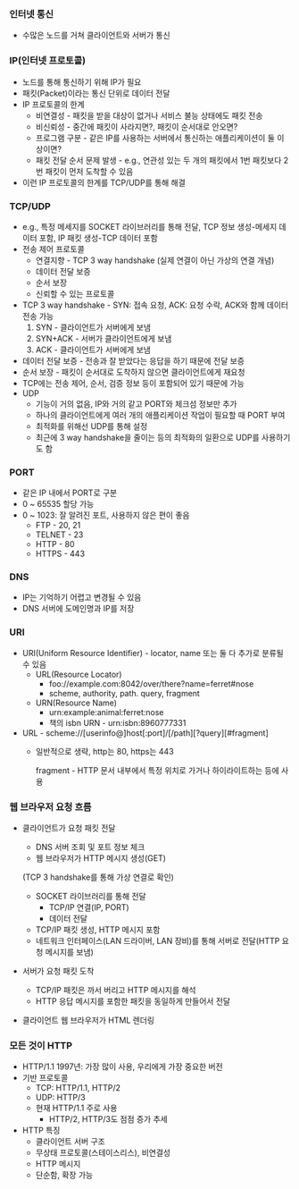 ### 인터넷 통신

- 수많은 노드를 거쳐 클라이언트와 서버가 통신

### IP(인터넷 프로토콜)

- 노드를 통해 통신하기 위해 IP가 필요
- 패킷(Packet)이라는 통신 단위로 데이터 전달
- IP 프로토콜의 한계
    - 비연결성 - 패킷을 받을 대상이 없거나 서비스 불능 상태에도 패킷 전송
    - 비신뢰성 - 중간에 패킷이 사라지면?, 패킷이 순서대로 안오면?
    - 프로그램 구분 - 같은 IP를 사용하는 서버에서 통신하는 애플리케이션이 둘 이상이면?
    - 패킷 전달 순서 문제 발생 - e.g., 연관성 있는 두 개의 패킷에서 1번 패킷보다 2번 패킷이 먼저 도착할 수 있음
- 이런 IP 프로토콜의 한계를 TCP/UDP를 통해 해결

### TCP/UDP

- e.g., 특정 메세지를 SOCKET 라이브러리를 통해 전달, TCP 정보 생성-메세지 데이터 포함, IP 패킷 생성-TCP 데이터 포함
- 전송 제어 프로토콜
    - 연결지향 - TCP 3 way handshake (실제 연결이 아닌 가상의 연결 개념)
    - 데이터 전달 보증
    - 순서 보장
    - 신뢰할 수 있는 프로토콜
- TCP 3 way handshake - SYN: 접속 요청, ACK: 요청 수락, ACK와 함께 데이터 전송 가능
    1. SYN - 클라이언트가 서버에게 보냄
    2. SYN+ACK - 서버가 클라이언트에게 보냄
    3. ACK - 클라이언트가 서버에게 보냄
- 데이터 전달 보증 - 전송과 잘 받았다는 응답을 하기 때문에 전달 보증
- 순서 보장 - 패킷이 순서대로 도착하지 않으면 클라이언트에게 재요청
- TCP에는 전송 제어, 순서, 검증 정보 등이 포함되어 있기 때문에 가능
- UDP
    - 기능이 거의 없음, IP와 거의 같고 PORT와 체크섬 정보만 추가
    - 하나의 클라이언트에게 여러 개의 애플리케이션 작업이 필요할 때 PORT 부여
    - 최적화를 위해선 UDP를 통해 설정
    - 최근에 3 way handshake을 줄이는 등의 최적화의 일환으로 UDP를 사용하기도 함

### PORT

- 같은 IP 내에서 PORT로 구분
- 0 ~ 65535 할당 가능
- 0 ~ 1023: 잘 알려진 포트, 사용하지 않은 편이 좋음
    - FTP - 20, 21
    - TELNET - 23
    - HTTP - 80
    - HTTPS - 443

### DNS

- IP는 기억하기 어렵고 변경될 수 있음
- DNS 서버에 도메인명과 IP를 저장

### URI

- URI(Uniform Resource Identifier) - locator, name 또는 둘 다 추가로 분류될 수 있음
    - URL(Resource Locator)
        - foo://example.com:8042/over/there?name=ferret#nose
        - scheme, authority, path. query, fragment
    - URN(Resource Name)
        - urn:example:animal:ferret:nose
        - 책의 isbn URN - urn:isbn:8960777331
- URL - scheme://[userinfo@]host[:port]/[/path][?query][#fragment]
    - 일반적으로 생략, http는 80, https는 443
        
        fragment - HTTP 문서 내부에서 특정 위치로 가거나 하이라이트하는 등에 사용
        

### 웹 브라우저 요청 흐름

- 클라이언트가 요청 패킷 전달
    - DNS 서버 조회 및 포트 정보 체크
    - 웹 브라우저가 HTTP 메시지 생성(GET)
    
    (TCP 3 handshake를 통해 가상 연결로 확인)
    
    - SOCKET 라이브러리를 통해 전달
        - TCP/IP 연결(IP, PORT)
        - 데이터 전달
    - TCP/IP 패킷 생성, HTTP 메시지 포함
    - 네트워크 인터페이스(LAN 드라이버, LAN 장비)를 통해 서버로 전달(HTTP 요청 메시지를 보냄)
- 서버가 요청 패킷 도착
    - TCP/IP 패킷은 까서 버리고 HTTP 메시지를 해석
    - HTTP 응답 메시지를 포함한 패킷을 동일하게 만들어서 전달
- 클라이언트 웹 브라우저가 HTML 렌더링

### 모든 것이 HTTP

- HTTP/1.1 1997년: 가장 많이 사용, 우리에게 가장 중요한 버전
- 기반 프로토콜
    - TCP: HTTP/1.1, HTTP/2
    - UDP: HTTP/3
    - 현재 HTTP/1.1 주로 사용
        - HTTP/2, HTTP/3도 점점 증가 추세
- HTTP 특징
    - 클라이언트 서버 구조
    - 무상태 프로토콜(스테이스리스), 비연결성
    - HTTP 메시지
    - 단순함, 확장 가능